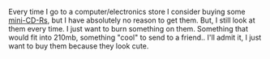 Every time I go to a computer/electronics store I consider buying some [mini-CD-Rs](http://www.maxell-data.com/cgi-bin/products.cgi?parent=48), but I have absolutely no reason to get them. But, I still look at them every time. I just want to burn something on them. Something that would fit into 210mb, something "cool" to send to a friend.. I'll admit it, I just want to buy them because they look cute.